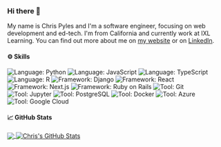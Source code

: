 ### Hi there 👋

My name is Chris Pyles and I'm a software engineer, focusing on web development and ed-tech. I'm from California and currently work at IXL Learning. You can find out more about me on [my website](https://chrispyles.io/) or on [LinkedIn](https://linkedin.com/in/chris-pyles).

#### ⚙️ Skills

![Language: Python](https://img.shields.io/badge/Language-Python-informational?style=flat&logo=python&logoColor=white&color=2e7494)
![Language: JavaScript](https://img.shields.io/badge/Language-JavaScript-informational?style=flat&logo=javascript&logoColor=white&color=2e7494)
![Language: TypeScript](https://img.shields.io/badge/Language-TypeScript-informational?style=flat&logo=typescript&logoColor=white&color=2e7494)
![Language: R](https://img.shields.io/badge/Language-R-informational?style=flat&logo=r&logoColor=white&color=2e7494)
![Framework: Django](https://img.shields.io/badge/Framework-Django-informational?style=flat&logo=django&logoColor=white&color=2e7494)
![Framework: React](https://img.shields.io/badge/Framework-React-informational?style=flat&logo=react&logoColor=white&color=2e7494)
![Framework: Next.js](https://img.shields.io/badge/Framework-Next.js-informational?style=flat&logo=nextdotjs&logoColor=white&color=2e7494)
![Framework: Ruby on Rails](https://img.shields.io/badge/Framework-Ruby%20on%20Rails-informational?style=flat&logo=rubyonrails&logoColor=white&color=2e7494)
![Tool: Git](https://img.shields.io/badge/Tool-Git-informational?style=flat&logo=git&logoColor=white&color=2e7494)
![Tool: Jupyter](https://img.shields.io/badge/Tool-Jupyter-informational?style=flat&logo=jupyter&logoColor=white&color=2e7494)
![Tool: PostgreSQL](https://img.shields.io/badge/Tool-PostgreSQL-informational?style=flat&logo=postgresql&logoColor=white&color=2e7494)
![Tool: Docker](https://img.shields.io/badge/Tool-Docker-informational?style=flat&logo=docker&logoColor=white&color=2e7494)
![Tool: Azure](https://img.shields.io/badge/Tool-Azure-informational?style=flat&logo=microsoftazure&logoColor=white&color=2e7494)
![Tool: Google Cloud](https://img.shields.io/badge/Tool-Google%20Cloud-informational?style=flat&logo=googlecloud&logoColor=white&color=2e7494)

#### 📈 GitHub Stats

<a href="https://github.com/chrispyles/chrispyles">
  <img align="center" src="https://github-readme-stats.vercel.app/api/top-langs/?username=chrispyles&hide=java,html,tex,jupyter%20notebook,css&title_color=ffffff&text_color=c9cacc&icon_color=2e7494&bg_color=1d1f21&langs_count=3" />
</a>

<a href="https://github.com/chrispyles/chrispyles">
  <img align="center" src="https://github-readme-stats.vercel.app/api?username=chrispyles&show_icons=true&line_height=27&count_private=true&title_color=ffffff&text_color=c9cacc&icon_color=2e7494&bg_color=1d1f21" alt="Chris's GitHub Stats" />
</a>
